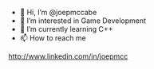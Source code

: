 - 👋 Hi, I’m @joepmccabe
- 👀 I’m interested in Game Development
- 🌱 I’m currently learning C++
- 📫 How to reach me 

http://www.linkedin.com/in/joepmcc

<!---
joepmccabe/joepmccabe is a ✨ special ✨ repository because its `README.md` (this file) appears on your GitHub profile.
You can click the Preview link to take a look at your changes.
--->
